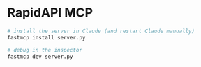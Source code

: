 # RapidAPI MCP

``` bash
# install the server in Claude (and restart Claude manually)
fastmcp install server.py

# debug in the inspector
fastmcp dev server.py
```
